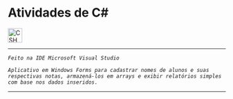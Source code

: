 # Atividades de C#

<p>
    <img
        title="CSHARP"
        width=33px
        style="vertical-align: middle; margin-right: 10px;" 
        src="https://cdn.jsdelivr.net/gh/devicons/devicon@latest/icons/csharp/csharp-original.svg" 
    />
</p>

---

*`Feito na IDE Microsoft Visual Studio`*

*`Aplicativo em Windows Forms para cadastrar nomes de alunos e suas respectivas notas,
armazená-los em arrays e exibir relatórios simples com base nos dados inseridos.`*

---

